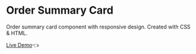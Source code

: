 # Order Summary Card

Order summary card component with responsive design. Created with CSS & HTML.

[Live Demo](https://dmitriy24s.github.io/order-summary-card/)👈
